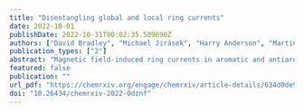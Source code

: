 ```yaml
---
title: "Disentangling global and local ring currents"
date: 2022-10-01
publishDate: 2022-10-31T00:02:35.509690Z
authors: ["David Bradley", "Michael Jirásek", "Harry Anderson", "Martin Peeks"]
publication_types: ["2"]
abstract: "Magnetic field-induced ring currents in aromatic and antiaromatic molecules cause characteristic shielding and deshielding effects in the molecules’ NMR spectra. However, it is difficult to analyze (anti)aromaticity directly from experimental NMR data if a molecule has multiple ring current pathways. Here we present a method for using the Biot-Savart law to deconvolute the contributions of different ring currents to the experimental NMR spectra of polycyclic compounds. This method accurately quantifies local and global ring current susceptibilities in porphyrin nanorings, as well as in a bicyclic dithienothiophene-bridged [34]octaphyrin. There is excellent agreement between ring current susceptibilities derived from both experimental and computationally-predicted chemical shifts, and with ring currents calculated by the GIMIC method. Our method can be applied to any polycyclic system, with any number of ring currents, provided that appropriate NMR data are available."
featured: false
publication: ""
url_pdf: "https://chemrxiv.org/engage/chemrxiv/article-details/634d0de933997292bb8da535"
doi: "10.26434/chemrxiv-2022-0dznf"
---
```


